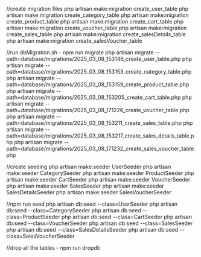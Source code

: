 //create migration files
php artisan make:migration create_user_table
php artisan make:migration create_category_table
php artisan make:migration create_product_table
php artisan make:migration create_cart_table
php artisan make:migration create_voucher_table
php artisan make:migration create_sales_table
php artisan make:migration create_salesDetails_table
php artisan make:migration create_salesVoucher_table

//run dbMigration.sh - npm run migrate
php artisan migrate --path=database/migrations/2025_03_08_153146_create_user_table.php
php artisan migrate --path=database/migrations/2025_03_08_153153_create_category_table.php
php artisan migrate --path=database/migrations/2025_03_08_153159_create_product_table.php
php artisan migrate --path=database/migrations/2025_03_08_153205_create_cart_table.php
php artisan migrate --path=database/migrations/2025_03_08_171226_create_voucher_table.php
php artisan migrate --path=database/migrations/2025_03_08_153211_create_sales_table.php
php artisan migrate --path=database/migrations/2025_03_08_153217_create_sales_details_table.php
php artisan migrate --path=database/migrations/2025_03_08_171232_create_sales_voucher_table.php

//create seeding
php artisan make:seeder UserSeeder
php artisan make:seeder CategorySeeder
php artisan make:seeder ProductSeeder
php artisan make:seeder CartSeeder
php artisan make:seeder VoucherSeeder
php artisan make:seeder SalesSeeder
php artisan make:seeder SalesDetailsSeeder
php artisan make:seeder SalesVoucherSeeder

//npm run seed
php artisan db:seed --class=UserSeeder
php artisan db:seed --class=CategorySeeder
php artisan db:seed --class=ProductSeeder
php artisan db:seed --class=CartSeeder
php artisan db:seed --class=VoucherSeeder
php artisan db:seed --class=SalesSeeder
php artisan db:seed --class=SalesDetailsSeeder
php artisan db:seed --class=SalesVoucherSeeder


//drop all the tables - npm run dropdb

